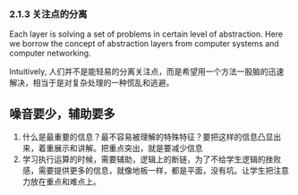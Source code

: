### 2.1.3 关注点的分离

Each layer is solving a set of problems in certain level of abstraction. Here we borrow the concept of abstraction layers from computer systems and computer networking.

Intuitively, 人们并不是能轻易的分离关注点，而是希望用一个方法一股脑的迅速解决，相当于是对复杂处理的一种慌乱和逃避。

## 噪音要少，辅助要多

1. 什么是最重要的信息？最不容易被理解的特殊特征？要把这样的信息凸显出来，着重展示和讲解。把重点突出，就是要减少信息
1. 学习执行运算的时候，需要辅助，逻辑上的断链，为了不给学生逻辑的挫败感，需要提供更多的信息，就像地板一样，都是平面，没有坑。让学生把注意力放在重点和难点上。